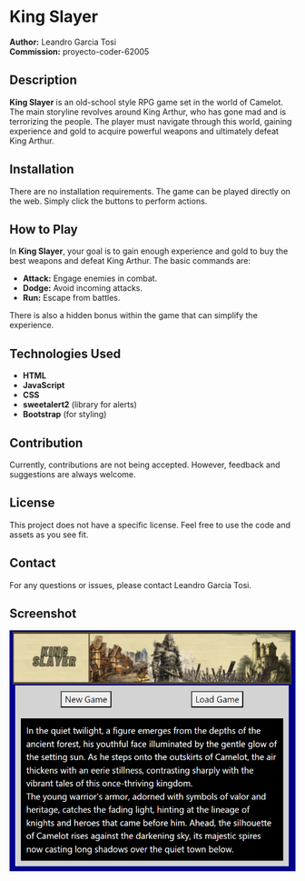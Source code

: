 # King Slayer

**Author:** Leandro Garcia Tosi  
**Commission:** proyecto-coder-62005

## Description

**King Slayer** is an old-school style RPG game set in the world of Camelot. The main storyline revolves around King Arthur, who has gone mad and is terrorizing the people. The player must navigate through this world, gaining experience and gold to acquire powerful weapons and ultimately defeat King Arthur.

## Installation

There are no installation requirements. The game can be played directly on the web. Simply click the buttons to perform actions.

## How to Play

In **King Slayer**, your goal is to gain enough experience and gold to buy the best weapons and defeat King Arthur. The basic commands are:
- **Attack:** Engage enemies in combat.
- **Dodge:** Avoid incoming attacks.
- **Run:** Escape from battles.

There is also a hidden bonus within the game that can simplify the experience.

## Technologies Used

- **HTML**
- **JavaScript**
- **CSS**
- **sweetalert2** (library for alerts)
- **Bootstrap** (for styling)

## Contribution

Currently, contributions are not being accepted. However, feedback and suggestions are always welcome.

## License

This project does not have a specific license. Feel free to use the code and assets as you see fit.

## Contact

For any questions or issues, please contact Leandro Garcia Tosi.

## Screenshot

![King Slayer Gameplay](./img/Screenshot.png)

